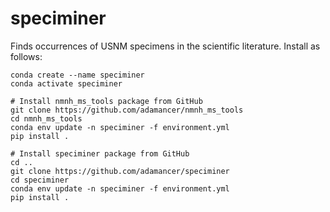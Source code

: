 speciminer
==========

Finds occurrences of USNM specimens in the scientific literature. Install as
follows:

```
conda create --name speciminer
conda activate speciminer

# Install nmnh_ms_tools package from GitHub
git clone https://github.com/adamancer/nmnh_ms_tools
cd nmnh_ms_tools
conda env update -n speciminer -f environment.yml
pip install .

# Install speciminer package from GitHub
cd ..
git clone https://github.com/adamancer/speciminer
cd speciminer
conda env update -n speciminer -f environment.yml
pip install .
```

